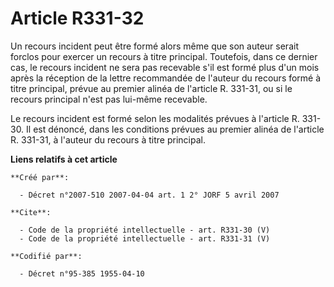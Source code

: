 # Article R331-32

Un recours incident peut être formé alors même que son auteur serait forclos pour exercer un recours à titre principal.
Toutefois, dans ce dernier cas, le recours incident ne sera pas recevable s'il est formé plus d'un mois après la réception de
la lettre recommandée de l'auteur du recours formé à titre principal, prévue au premier alinéa de l'article R. 331-31, ou si
le recours principal n'est pas lui-même recevable.

Le recours incident est formé selon les modalités prévues à l'article R. 331-30. Il est dénoncé, dans les conditions prévues
au premier alinéa de l'article R. 331-31, à l'auteur du recours à titre principal.

**Liens relatifs à cet article**

	**Créé par**:

	  - Décret n°2007-510 2007-04-04 art. 1 2° JORF 5 avril 2007

	**Cite**:

	  - Code de la propriété intellectuelle - art. R331-30 (V)
	  - Code de la propriété intellectuelle - art. R331-31 (V)

	**Codifié par**:

	  - Décret n°95-385 1955-04-10
